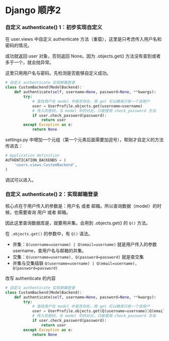 # Django 顺序2



### 自定义 authenticate() 1：初步实现自定义

在 user.views 中自定义 authenticate 方法（重载），这里是只考虑传入用户名和密码的情况。

成功就返回 user 对象，否则返回 None。因为 .objects.get() 方法没有查到或者多于一个，就会抛异常。

这里只用用户名与密码，先检测是否能够自定义成功。

```python
# 自定义 authenticate 实现邮箱登录
class CustomBackend(ModelBackend):
    def authenticate(self, username=None, password=None, **kwargs):
        try:
            # 查找用户在 model 中是否存在，用 get 可以确保只有一个该用户
            user = UserProfile.objects.get(username=username)
            # 传入的密码，与 model 中的对比，只能使用 check_password 方法
            if user.check_password(password):
                return user
        except Exception as e:
            return None
```





settings.py 中增加一个元组（第一个元素后面需要加逗号），帮刚才自定义的方法传进去：

```python
# Application definition
AUTHENTICATION_BACKENDS = (
    'users.views.CustomBackend',
)
```

调试可以进入。



### 自定义 authenticate() 2：实现邮箱登录

核心点在于用户传入的参数是：用户名 或者 邮箱。所以查询数据（model）的时候，也需要查询 用户 或者 邮箱。

因此这里查询数据库是，就要用并集。会用到 .objects.get() 的 `Q()` 方法。

在 `.objects.get()` 的参数中，有 `Q()` 语法。

* 并集：`Q(username=username) | Q(email=username)` 就是用户传入的参数username，查用户名与邮箱的并集。
* 交集：`Q(username=username), Q(password=password)` 就是查交集
* 并集与交集级联 `Q(username=username) | Q(email=username), Q(password=password)`

改写 authenticate 的内容

```python
# 自定义 authenticate 实现邮箱登录
class CustomBackend(ModelBackend):
    def authenticate(self, username=None, password=None, **kwargs):
        try:
            # 查找用户在 model 中是否存在，用 get 可以确保只有一个该用户
            user = UserProfile.objects.get(Q(username=username)|Q(email=username))
            # 传入的密码，与 model 中的对比，只能使用 check_password 方法
            if user.check_password(password):
                return user
        except Exception as e:
            return None
```









